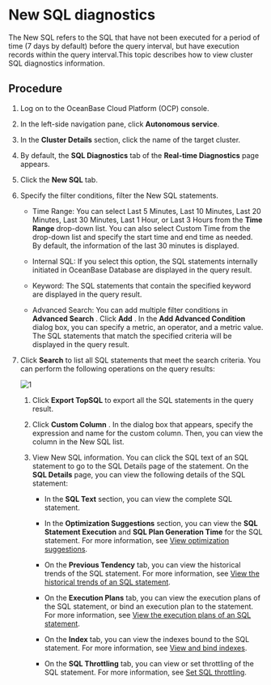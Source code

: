 # New SQL diagnostics

The New SQL refers to the SQL that have not been executed for a period of time (7 days by default) before the query interval, but have execution records within the query interval.This topic describes how to view cluster SQL diagnostics information.

## Procedure

1. Log on to the OceanBase Cloud Platform (OCP) console.

2. In the left-side navigation pane, click **Autonomous service**.

3. In the **Cluster Details** section, click the name of the target cluster.

4. By default, the **SQL Diagnostics** tab of the **Real-time Diagnostics** page appears.

5. Click the **New SQL** tab.

6. Specify the filter conditions, filter the New SQL statements.

     * Time Range: You can select Last 5 Minutes, Last 10 Minutes, Last 20 Minutes, Last 30 Minutes, Last 1 Hour, or Last 3 Hours from the **Time Range** drop-down list. You can also select Custom Time from the drop-down list and specify the start time and end time as needed. By default, the information of the last 30 minutes is displayed.

     * Internal SQL: If you select this option, the SQL statements internally initiated in OceanBase Database are displayed in the query result.

     * Keyword: The SQL statements that contain the specified keyword are displayed in the query result.

     * Advanced Search: You can add multiple filter conditions in **Advanced Search** . Click **Add** . In the **Add Advanced Condition** dialog box, you can specify a metric, an operator, and a metric value. The SQL statements that match the specified criteria will be displayed in the query result.

7. Click **Search** to list all SQL statements that meet the search criteria. You can perform the following operations on the query results:

    ![1](https://obbusiness-private.oss-cn-shanghai.aliyuncs.com/doc/img/ocp/410/%E6%96%B0%E5%A2%9E%20SQL-1.png)
  
   1. Click **Export TopSQL** to export all the SQL statements in the query result.

   2. Click **Custom Column** . In the dialog box that appears, specify the expression and name for the custom column. Then, you can view the column in the New SQL list.

   3. View New SQL information. You can click the SQL text of an SQL statement to go to the SQL Details page of the statement. On the **SQL Details** page, you can view the following details of the SQL statement:

        * In the **SQL Text** section, you can view the complete SQL statement.

        * In the **Optimization Suggestions** section, you can view the **SQL Statement Execution** and **SQL Plan Generation Time** for the SQL statement. For more information, see [View optimization suggestions](../100.manage-sql-diagnosis/1000.view-sql-details.md).

        * On the **Previous Tendency** tab, you can view the historical trends of the SQL statement. For more information, see [View the historical trends of an SQL statement](../100.manage-sql-diagnosis/1000.view-sql-details.md).

        * On the **Execution Plans** tab, you can view the execution plans of the SQL statement, or bind an execution plan to the statement. For more information, see [View the execution plans of an SQL statement](../100.manage-sql-diagnosis/1000.view-sql-details.md).

        * On the **Index** tab, you can view the indexes bound to the SQL statement. For more information, see [View and bind indexes](../100.manage-sql-diagnosis/1000.view-sql-details.md).

        * On the **SQL Throttling** tab, you can view or set throttling of the SQL statement. For more information, see [Set SQL throttling](../100.manage-sql-diagnosis/1000.view-sql-details.md).
